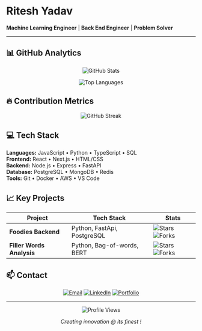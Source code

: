 # Ritesh Yadav  

**Machine Learning Engineer** | **Back End Engineer** | **Problem Solver**

---

## 📊 GitHub Analytics

<div align="center">

![GitHub Stats](https://github-readme-stats.vercel.app/api?username=ritesh-auth&show_icons=true&theme=dark&hide_border=true&include_all_commits=true&count_private=true)

![Top Languages](https://github-readme-stats.vercel.app/api/top-langs/?username=ritesh-auth&layout=compact&theme=dark&hide_border=true&langs_count=6)

</div>

## 🔥 Contribution Metrics

<div align="center">

![GitHub Streak](https://github-readme-streak-stats.herokuapp.com/?user=ritesh-auth&theme=dark&hide_border=true)

</div>

## 💻 Tech Stack

**Languages:** JavaScript • Python • TypeScript • SQL  
**Frontend:** React • Next.js • HTML/CSS  
**Backend:** Node.js • Express • FastAPI  
**Database:** PostgreSQL • MongoDB • Redis  
**Tools:** Git • Docker • AWS • VS Code  

## 📈 Key Projects

| Project | Tech Stack | Stats |
|---------|------------|-------|
| **Foodies Backend** | Python, FastApi, PostgreSQL | ![Stars](https://img.shields.io/github/stars/ritesh-auth/fd-backend?style=flat-square&color=white) ![Forks](https://img.shields.io/github/forks/ritesh-auth/fd-backend?style=flat-square&color=gray) |
| **Filler Words Analysis** | Python, Bag-of-words, BERT | ![Stars](https://img.shields.io/github/stars/ritesh-auth/filler-word-analysis?style=flat-square&color=white) ![Forks](https://img.shields.io/github/forks/ritesh-auth/filler-word-analysis?style=flat-square&color=gray) |

## 📫 Contact

<div align="center">

[![Email](https://img.shields.io/badge/Email-D14836?style=for-the-badge&logo=gmail&logoColor=white)](mailto:ritesh@ritesh.info)
[![LinkedIn](https://img.shields.io/badge/LinkedIn-0077B5?style=for-the-badge&logo=linkedin&logoColor=white)](https://www.linkedin.com/in/ritesh-yadav-auth/)
[![Portfolio](https://img.shields.io/badge/Portfolio-000000?style=for-the-badge&logo=safari&logoColor=white)](https://ritesh.info)

</div>  

---

<div align="center">

![Profile Views](https://komarev.com/ghpvc/?username=ritesh-auth&style=flat-square&color=brightgreen)

*Creating innovation @ its finest !*

</div>
